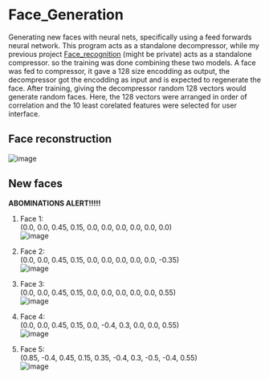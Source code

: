 # Face_Generation
Generating new faces with neural nets, specifically using a feed forwards neural network. This program acts as a standalone decompressor, while my previous project [Face_recognition](https://github.com/remag2069/Face-recognition) (might be private) acts as a standalone compressor. so the training was done combining these two models. A face was fed to compressor, it gave a 128 size encodding as output, the decompressor got the encodding as input and is expected to regenerate the face. After training, giving the decompressor random 128 vectors would generate random faces. Here, the 128 vectors were arranged in order of correlation and the 10 least corelated features were selected for user interface.  


## Face reconstruction

![image](https://user-images.githubusercontent.com/51650745/131207765-9496f87e-54cd-4acf-82f7-ff360634b74f.png)  



## New faces

**ABOMINATIONS ALERT!!!!!**  
1. Face 1:  
  (0.0, 0.0, 0.45, 0.15, 0.0, 0.0, 0.0, 0.0, 0.0, 0.0)  
  ![image](https://user-images.githubusercontent.com/51650745/131207881-6b40c947-e843-4dce-9894-302435bedd6f.png)

2. Face 2:  
  (0.0, 0.0, 0.45, 0.15, 0.0, 0.0, 0.0, 0.0, 0.0, -0.35)  
  ![image](https://user-images.githubusercontent.com/51650745/131207421-d8d451f5-6739-46c4-ba58-a16f56937db0.png)

3. Face 3:  
  (0.0, 0.0, 0.45, 0.15, 0.0, 0.0, 0.0, 0.0, 0.0, 0.55)  
  ![image](https://user-images.githubusercontent.com/51650745/131207463-c2abef4f-d665-4129-9be0-db605a757dd6.png)

4. Face 4:  
  (0.0, 0.0, 0.45, 0.15, 0.0, -0.4, 0.3, 0.0, 0.0, 0.55)  
  ![image](https://user-images.githubusercontent.com/51650745/131207502-c39b0c4f-23a5-4b9b-9f9f-48dbac3d2bcf.png)


5. Face 5:  
  (0.85, -0.4, 0.45, 0.15, 0.35, -0.4, 0.3, -0.5, -0.4, 0.55)  
  ![image](https://user-images.githubusercontent.com/51650745/131207535-2f2900c8-3e2b-4538-99f3-12d4b56b6923.png)


